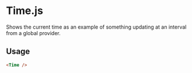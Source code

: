 # Time.js
Shows the current time as an example of something updating at an interval from a global provider.

## Usage
```html
<Time />
```
